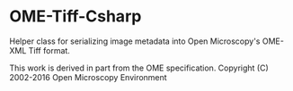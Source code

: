 # OME-Tiff-Csharp
Helper class for serializing image metadata into Open Microscopy's OME-XML Tiff format.



This work is derived in part from the OME specification. Copyright (C) 2002-2016 Open Microscopy Environment
